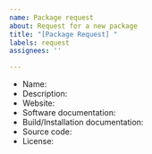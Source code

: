 ```yaml
---
name: Package request
about: Request for a new package
title: "[Package Request] "
labels: request
assignees: ''

---
```


* Name: 
* Description: 
* Website: 
* Software documentation: 
* Build/Installation documentation: 
* Source code:  
* License:
